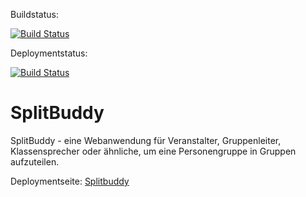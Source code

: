 Buildstatus:
 
[![Build Status](https://dev.azure.com/1810653162/1810653162/_apis/build/status/koanbockFH.SplitBuddy?branchName=master)](https://dev.azure.com/1810653162/1810653162/_build/latest?definitionId=1&branchName=master)

Deploymentstatus: 

[![Build Status](https://vsrm.dev.azure.com/1810653162/_apis/public/Release/badge/826224bf-99b2-485d-9a03-0c1325701f87/1/1)](https://vsrm.dev.azure.com/1810653162/_apis/public/Release/badge/826224bf-99b2-485d-9a03-0c1325701f87/1/1)

# SplitBuddy
SplitBuddy - eine Webanwendung für Veranstalter, Gruppenleiter, Klassensprecher oder ähnliche, um eine Personengruppe in Gruppen aufzuteilen. 


Deploymentseite: [Splitbuddy](http://splitbuddy.azurewebsites.net)